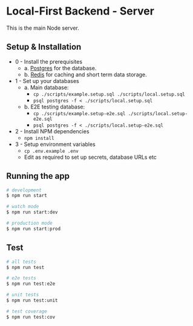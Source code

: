 # Local-First Backend - Server
This is the main Node server. 

## Setup & Installation

- 0 - Install the prerequisites
   - a. [Postgres](https://www.postgresql.org/) for the database.
   - b. [Redis](https://redis.io/) for caching and short term data storage.
- 1 - Set up your databases
  - a. Main database:
    - `cp ./scripts/example.setup.sql ./scripts/local.setup.sql`
    - `psql postgres -f < ./scripts/local.setup.sql`
  - b. E2E testing database:
    - `cp ./scripts/example.setup-e2e.sql ./scripts/local.setup-e2e.sql`
    - `psql postgres -f < ./scripts/local.setup-e2e.sql`
- 2 - Install NPM dependencies
  - `npm install`
- 3 - Setup environment variables
  - `cp .env.example .env`
  - Edit as required to set up secrets, database URLs etc


## Running the app

```bash
# development
$ npm run start

# watch mode
$ npm run start:dev

# production mode
$ npm run start:prod
```

## Test

```bash
# all tests
$ npm run test

# e2e tests
$ npm run test:e2e

# unit tests
$ npm run test:unit

# test coverage
$ npm run test:cov
```
